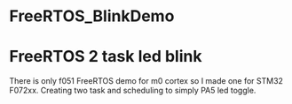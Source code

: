 # FreeRTOS_BlinkDemo

# FreeRTOS 2 task led blink 

There is only f051 FreeRTOS demo for m0 cortex so I made one for STM32 F072xx. Creating two task and scheduling to simply PA5 led toggle. 
